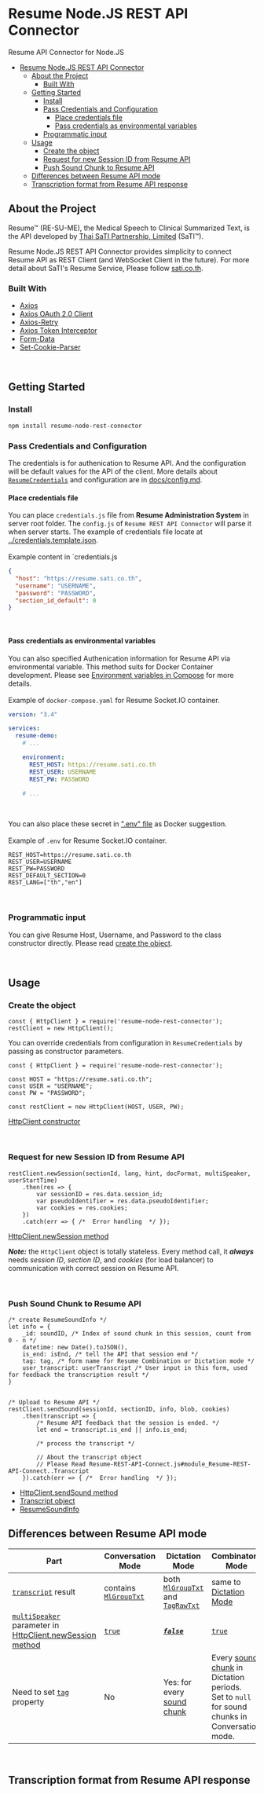# Resume Node.JS REST API Connector
Resume API Connector for Node.JS

- [Resume Node.JS REST API Connector](#resume-nodejs-rest-api-connector)
  - [About the Project](#about-the-project)
    - [Built With](#built-with)
  - [Getting Started](#getting-started)
    - [Install](#install)
    - [Pass Credentials and Configuration](#pass-credentials-and-configuration)
      - [Place credentials file](#place-credentials-file)
      - [Pass credentials as environmental variables](#pass-credentials-as-environmental-variables)
    - [Programmatic input](#programmatic-input)
  - [Usage](#usage)
    - [Create the object](#create-the-object)
    - [Request for new Session ID from Resume API](#request-for-new-session-id-from-resume-api)
    - [Push Sound Chunk to Resume API](#push-sound-chunk-to-resume-api)
  - [Differences between Resume API mode](#differences-between-resume-api-mode)
  - [Transcription format from Resume API response](#transcription-format-from-resume-api-response)

## About the Project

Resume&trade; (RE-SU-ME), the Medical Speech to Clinical Summarized Text, is the API developed by [Thai SaTI Partnership, Limited](https://sati.co.th) (SaTI&trade;).
  <br>

Resume Node.JS REST API Connector provides simplicity to connect Resume API as REST Client (and WebSocket Client in the future).
For more detail about SaTI&apos;s Resume Service, Please follow [sati.co.th](https://sati.co.th).

### Built With
- [Axios](https://axios-http.com/)
- [Axios OAuth 2.0 Client](https://github.com/compwright/axios-oauth-client)
- [Axios-Retry](https://github.com/softonic/axios-retry)
- [Axios Token Interceptor](https://github.com/sandrinodimattia/axios-token-interceptor)
- [Form-Data](https://github.com/form-data/form-data)
- [Set-Cookie-Parser](https://github.com/nfriedly/set-cookie-parser)

<br>

## Getting Started
### Install
```sh
npm install resume-node-rest-connector
```
### Pass Credentials and Configuration
The credentials is for authenication to Resume API. And the configuration will be default values for the API of the client. More details about [`ResumeCredentials`](docs/config.md#module_config..ResumeCredentials) and configuration are in [docs/config.md](docs/config.md).

#### Place credentials file
You can place `credentials.js` file from **Resume Administration System** in server root folder. The `config.js` of `Resume REST API Connector` will parse it when server starts. The example of credentials file locate at [../credentials.template.json](credentials.template.json).  
<br>
Example content in `credentials.js
```JSON
{
  "host": "https://resume.sati.co.th",
  "username": "USERNAME",
  "password": "PASSWORD",
  "section_id_default": 0
}
```
<br>

#### Pass credentials as environmental variables
You can also specified Authenication information for Resume API via environmental variable. This method suits for Docker Container development. Please see [Environment variables in Compose](https://docs.docker.com/compose/environment-variables/) for more details.  
<br>
Example of `docker-compose.yaml` for Resume Socket.IO container. 

```yaml
version: "3.4"

services:
  resume-demo:
    # ...

    environment:
      REST_HOST: https://resume.sati.co.th
      REST_USER: USERNAME
      REST_PW: PASSWORD
    
    # ...

```
  
<br>  

You can also place these secret in [&quot;.env&quot; file](https://docs.docker.com/compose/environment-variables/#the-env-file) as Docker suggestion.
<br>  
Example of `.env` for Resume Socket.IO container.  

```ENV
REST_HOST=https://resume.sati.co.th
REST_USER=USERNAME
REST_PW=PASSWORD
REST_DEFAULT_SECTION=0
REST_LANG=["th","en"]
```

<br>  

### Programmatic input
You can give Resume Host, Username, and Password to the class constructor directly. Please read [create the object](#create-the-object).

  <br>

## Usage

### Create the object

```JS
const { HttpClient } = require('resume-node-rest-connector');
restClient = new HttpClient();
```

You can override credentials from configuration in `ResumeCredentials` by passing as constructor parameters.
```JS
const { HttpClient } = require('resume-node-rest-connector');

const HOST = "https://resume.sati.co.th";
const USER = "USERNAME";
const PW = "PASSWORD";

const restClient = new HttpClient(HOST, USER, PW);
```

[HttpClient constructor](#new_module_Resume-REST-API-Connect..ResumeHttpAPIClient_new)
  
  <br>
  
### Request for new Session ID from Resume API
```JS
restClient.newSession(sectionId, lang, hint, docFormat, multiSpeaker, userStartTime)
    .then(res => {
        var sessionID = res.data.session_id;
        var pseudoIdentifier = res.data.pseudoIdentifier;
        var cookies = res.cookies;
    })
    .catch(err => { /*  Error handling  */ });
```

[HttpClient.newSession method](docs/Resume-REST-API-Connect.md)

***Note:*** the `HttpClient` object is totally stateless. Every method call, it ***always*** needs *session ID*, *section ID*, and *cookies* (for load balancer) to communication with correct session on Resume API.

  <br>

### Push Sound Chunk to Resume API
```JS
/* create ResumeSoundInfo */
let info = {
    _id: soundID, /* Index of sound chunk in this session, count from 0 - n */
    datetime: new Date().toJSON(),
    is_end: isEnd, /* tell the API that session end */
    tag: tag, /* form name for Resume Combination or Dictation mode */
    user_transcript: userTranscript /* User input in this form, used for feedback the transcription result */
}


/* Upload to Resume API */
restClient.sendSound(sessionId, sectionID, info, blob, cookies)
    .then(transcript => {
        /* Resume API feedback that the session is ended. */
        let end = transcript.is_end || info.is_end; 
        
        /* process the transcript */

        // About the transcript object
        // Please Read Resume-REST-API-Connect.js#module_Resume-REST-API-Connect..Transcript
    }).catch(err => { /*  Error handling  */ });
```

- [HttpClient.sendSound method](Resume-REST-API-Connect.js#module_Resume-REST-API-Connect..ResumeHttpAPIClient+sendSound)
- [Transcript object](Resume-REST-API-Connect.js#module_Resume-REST-API-Connect..Transcript)
- [ResumeSoundInfo](Resume-REST-API-Connect.js#module_Resume-REST-API-Connect..ResumeSoundInfo)







## Differences between Resume API mode

| Part | Conversation Mode | Dictation Mode | Combinatory Mode |
| --- | --- | --- | --- |
| [`transcript`](Resume.js.md#Transcript) result | contains [`MlGroupTxt`](Resume-REST-API-Connect.js#module_Resume-REST-API-Connect..Transcript) | both [`MlGroupTxt`](Resume-REST-API-Connect.js#module_Resume-REST-API-Connect..Transcript) and [`TagRawTxt`](Resume-REST-API-Connect.js#module_Resume-REST-API-Connect..Transcript) | same to [Dictation Mode](Resume-REST-API-Connect.js#module_Resume-REST-API-Connect..Transcript) |
| [`multiSpeaker`](Resume.js.md#RESUME_DEFAULT_OPTION) parameter in [HttpClient.newSession method](docs/Resume-REST-API-Connect.md) | [`true`](#conv-create) | ***[`false`](#dict-create)*** | [`true`](#conv-create) |
| Need to set [`tag`](#module_Resume-REST-API-Connect..ResumeSoundInfo) property | No | Yes: for every [sound chunk](#push-sound-chunk-to-resume-api) | Every [sound chunk](#push-sound-chunk-to-resume-api) in Dictation periods.<br> Set to `null` for sound chunks in Conversation mode. |

  
  <br/>

## Transcription format from Resume API response

```

```